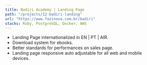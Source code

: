 ```yaml
---
title: Badiri Academy | Landing Page
path: "/projects/12-badiri-landing"
url: "https://www.fazinova.com.br/badiri"
stacks: Ruby, PostgreSQL, Docker, AWS
---
```


- Landing Page internationalized in EN | PT | AIR.
- Download system for ebooks.
- Better standards for performances on sales page.
- Landing page responsive auto adjustable for all web and mobile devices.
